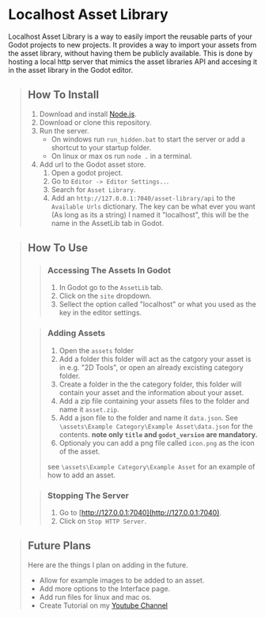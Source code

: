 # Localhost Asset Library

Localhost Asset Library is a way to easily import the reusable parts of your Godot projects to new projects. It provides a way to import your assets from the asset library, without having them be publicly available. This is done by hosting a local http server that mimics the asset libraries API and accesing it in the asset library in the Godot editor.

> ## How To Install
>
>1. Download and install [Node.js](https://nodejs.org).
>2. Download or clone this repository.
>3. Run the server.
>    -   On windows run `run_hidden.bat` to start the server or add a shortcut to your startup folder.
>    -   On linux or max os run `node .` in a terminal.
>4. Add url to the Godot asset store.
>    1. Open a godot project.
>    2. Go to `Editor -> Editor Settings..`.
>    3. Search for `Asset Library`.
>    4. Add an `http://127.0.0.1:7040/asset-library/api` to the `Available Urls` dictionary. The key can be what ever you want (As long as its a string) I named it "localhost", this will be the name in the AssetLib tab in Godot.

>## How To Use
>
> >### Accessing The Assets In Godot
> >
> >1. In Godot go to the `AssetLib` tab.
> >2. Click on the `site` dropdown.
> >3. Sellect the option called "localhost" or what you used as the key in the editor settings.
>
> >### Adding Assets
> >
> >1. Open the `assets` folder
> >2. Add a folder this folder will act as the catgory your asset is in e.g. "2D Tools", or open an already excisting category folder.
> >3. Create a folder in the the category folder, this folder will contain your asset and the information about your asset.
> >4.  Add a zip file containing your assets files to the folder and name it `asset.zip`.
> >5.  Add a json file to the folder and name it `data.json`. See `\assets\Example Category\Example Asset\data.json` for the contents. **note only `title` and `godot_version` are mandatory.**
> >6. Optionaly you can add a png file called `icon.png` as the icon of the asset.
> >
> > see `\assets\Example Category\Example Asset` for an example of how to add an asset.
>
> >### Stopping The Server
> >
> >1. Go to [http://127.0.0.1:7040](http://127.0.0.1:7040).
> >2. Click on `Stop HTTP Server`.

>## Future Plans
>
>Here are the things I plan on adding in the future.
>
>- Allow for example images to be added to an asset.
>- Add more options to the Interface page.
>- Add run files for linux and mac os.
>- Create Tutorial on my [Youtube Channel](https://www.youtube.com/channel/UCVnUJ4xuUQAG1r43Uzx3aBg)